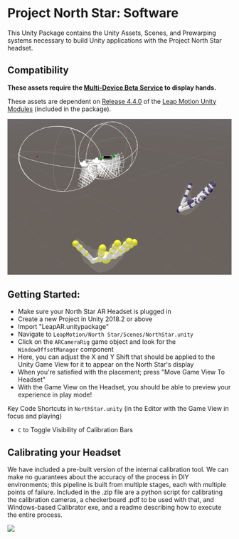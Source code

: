# Project North Star: Software

This Unity Package contains the Unity Assets, Scenes, and Prewarping systems necessary to build Unity applications with the Project North Star headset.

## Compatibility 

**These assets require the [Multi-Device Beta Service](https://github.com/leapmotion/UnityModules/tree/feat-multi-device/Multidevice%20Service) to display hands.**

These assets are dependent on [Release 4.4.0](https://github.com/leapmotion/UnityModules/pull/1010) of the [Leap Motion Unity Modules](https://github.com/leapmotion/UnityModules) (included in the package). 

[![North Star Starting Scene](/Software/imgs/UnityNorthStarRig.png)](https://github.com/leapmotion/ProjectNorthStar/tree/master/Software)


## Getting Started:
  - Make sure your North Star AR Headset is plugged in
  - Create a new Project in Unity 2018.2 or above
  - Import "LeapAR.unitypackage"
  - Navigate to `LeapMotion/North Star/Scenes/NorthStar.unity`
  - Click on the `ARCameraRig` game object and look for the `WindowOffsetManager` component
  - Here, you can adjust the X and Y Shift that should be applied to the Unity Game View for it to appear on the North Star's display
  - When you're satisfied with the placement; press "Move Game View To Headset"
  - With the Game View on the Headset, you should be able to preview your experience in play mode!
  
  Key Code Shortcuts in `NorthStar.unity` (in the Editor with the Game View in focus and playing)
  - `C` to Toggle Visibility of Calibration Bars


## Calibrating your Headset

We have included a pre-built version of the internal calibration tool.  We can make no guarantees about the accuracy of the process in DIY environments; this pipeline is built from multiple stages, each with multiple points of failure.  Included in the .zip file are a python script for calibrating the calibration cameras, a checkerboard .pdf to be used with that, and Windows-based Calibrator exe, and a readme describing how to execute the entire process.

[![](http://img.youtube.com/vi/twyUk7MtiHo/0.jpg)](http://www.youtube.com/watch?v=twyUk7MtiHo "Calibration Overview")